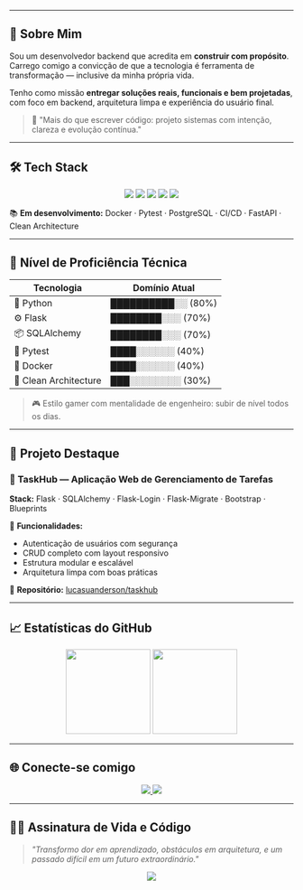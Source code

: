 
---

## 📌 Sobre Mim

Sou um desenvolvedor backend que acredita em **construir com propósito**. Carrego comigo a convicção de que a tecnologia é ferramenta de transformação — inclusive da minha própria vida.

Tenho como missão **entregar soluções reais, funcionais e bem projetadas**, com foco em backend, arquitetura limpa e experiência do usuário final.

> 🧩 "Mais do que escrever código: projeto sistemas com intenção, clareza e evolução contínua."

---

## 🛠️ Tech Stack

<div align="center">
  <img src="https://img.shields.io/badge/Python-2F2F2F?style=for-the-badge&logo=python&logoColor=00FF9F" />
  <img src="https://img.shields.io/badge/Flask-2F2F2F?style=for-the-badge&logo=flask&logoColor=white" />
  <img src="https://img.shields.io/badge/SQLAlchemy-2F2F2F?style=for-the-badge&logo=sqlalchemy&logoColor=FFD700" />
  <img src="https://img.shields.io/badge/Git-2F2F2F?style=for-the-badge&logo=git&logoColor=FF4500" />
  <img src="https://img.shields.io/badge/Bootstrap-2F2F2F?style=for-the-badge&logo=bootstrap&logoColor=7952B3" />
</div>

📚 **Em desenvolvimento:** Docker · Pytest · PostgreSQL · CI/CD · FastAPI · Clean Architecture

---

## 🔁 Nível de Proficiência Técnica

| Tecnologia           | Domínio Atual         |
|----------------------|------------------------|
| 🐍 Python            | ██████████░░ (80%)     |
| ⚙️ Flask             | ████████░░░ (70%)      |
| 📦 SQLAlchemy        | ████████░░░ (70%)      |
| 🧪 Pytest             | ████░░░░░░ (40%)       |
| 🐳 Docker             | ████░░░░░░ (40%)       |
| 🧱 Clean Architecture | ███░░░░░░░░ (30%)       |

> 🎮 Estilo gamer com mentalidade de engenheiro: subir de nível todos os dias.

---

## 🚀 Projeto Destaque

### 🎯 TaskHub — Aplicação Web de Gerenciamento de Tarefas

**Stack:** Flask · SQLAlchemy · Flask-Login · Flask-Migrate · Bootstrap · Blueprints

🔧 **Funcionalidades:**
- Autenticação de usuários com segurança
- CRUD completo com layout responsivo
- Estrutura modular e escalável
- Arquitetura limpa com boas práticas

📁 **Repositório:** [lucasuanderson/taskhub](https://github.com/lucasuanderson/taskhub)

---

## 📈 Estatísticas do GitHub

<p align="center">
  <img src="https://github-readme-stats.vercel.app/api?username=lucasuandersonf&show_icons=true&theme=radical&hide_title=true" height="150"/>
  <img src="https://github-readme-stats.vercel.app/api/top-langs/?username=lucasuandersonf&layout=compact&theme=radical" height="150"/>
</p>

---

## 🌐 Conecte-se comigo

<p align="center">
  <a href="https://www.linkedin.com/in/seu-linkedin">
    <img src="https://img.shields.io/badge/LinkedIn-Lucas%20Uanderson-007ACC?style=for-the-badge&logo=linkedin" />
  </a>
  <a href="https://github.com/lucasuanderson">
    <img src="https://img.shields.io/badge/Blog%20Técnico-Em%20Breve-2F2F2F?style=for-the-badge&logo=github&logoColor=FFD700" />
  </a>
</p>

---

## 🧙‍♂️ Assinatura de Vida e Código

> _"Transformo dor em aprendizado, obstáculos em arquitetura, e um passado difícil em um futuro extraordinário."_


<p align="center">
  <img src="https://capsule-render.vercel.app/api?type=waving&color=0B0C10&height=120&section=footer"/>
</p>

